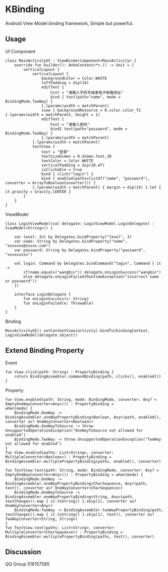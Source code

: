 # KBinding
Android View Model binding framework, Simple but powerful.

## Usage

UI Component

    class MainActivityUI : ViewBinderComponent<MainActivity> {
        override fun builder(): AnkoContext<*>.() -> Unit = {
            verticalLayout {
                verticalLayout {
                    backgroundColor = Color.WHITE
                    leftPadding = dip(14)
                    editText {
                        hint = "请输入手机号或者电子邮箱地址"
                        bind { text(path="name", mode = BindingMode.TwoWay) }
                    }.lparams(width = matchParent)
                    view { backgroundResource = R.color.color_f2 }.lparams(width = matchParent, height = 1)
                    editText {
                        hint = "请输入密码"
                        bind{ text(path="password", mode = BindingMode.TwoWay) }
                    }.lparams(width = matchParent)
                }.lparams(width = matchParent)
                textView {
                    text = "登录"
                    textSizeDimen = R.dimen.font_38
                    textColor = Color.WHITE
                    verticalPadding = dip(10.4f)
                    isClickable = true
                    bind { click("login") }
                    bind { enabled(paths=listOf("name", "password"), converter = ArrayToBooleanConverter()) }
                }.lparams(width = matchParent) { margin = dip(14) }.let { it.gravity = Gravity.CENTER }
            }
        }
    }
    
ViewModel

    class LoginViewModel(val delegate: LoginViewModel.LoginDelegate) : ViewModel<String>() {

        var level: Int by Delegates.bindProperty("level", 3)
        var name: String by Delegates.bindProperty("name", "xxxxxxx@xxxxx.com")
        var password: String by Delegates.bindProperty("password", "xxxxxxxxx")

        val login: Command by Delegates.bindCommand("login", Command { it ->
            if(name.equals("wangbin")) delegate.onLoginSuccess("wangbin")
            else delegate.onLoginFailed(RuntimeException("incorrect name or password"))
        })

        interface LoginDelegate {
            fun onLoginSuccess(s: String)
            fun onLoginFailed(e: Throwable)
        }
    }
    
Binding

    MainActivityUI().setContentView(activity).bindTo(bindingContext, LoginViewModel(delegate object))
    
## Extend Binding Property 

Event
    
    fun View.click(path: String) : PropertyBinding {
        return BindingAssembler.commandBinding(path, clicks(), enabled())
    }

Property

    fun View.enabled(path: String, mode: BindingMode, converter: Any? = EmptyOneWayConverter<Any>()) : PropertyBinding =             when(mode) {
        BindingMode.OneWay -> BindingAssembler.oneWayPropertyBinding<Boolean, Any>(path, enabled(), converter as? OneWayConverter<Boolean>)
        BindingMode.OneWayToSource -> throw UnsupportedOperationException("OneWayToSource not allowed for enabled")
        BindingMode.TwoWay -> throw UnsupportedOperationException("TwoWay not allowed for enabled")
    }
    fun View.enabled(paths: List<String>, converter: MultipleConverter<Boolean>) : PropertyBinding = BindingAssembler.multiplePropertyBinding(paths, enabled(), converter)

    fun TextView.text(path: String, mode: BindingMode, converter: Any? = EmptyOneWayConverter<Any>()) : PropertyBinding = when(mode) {
        BindingMode.OneWay -> BindingAssembler.oneWayPropertyBinding<CharSequence, Any>(path, text(), converter as? OneWayConverter<CharSequence>)
        BindingMode.OneWayToSource -> BindingAssembler.oneWayPropertyBinding<String, Any>(path, textChanges().map { it.toString() }.skip(1), converter as? OneWayConverter<Any>)
        BindingMode.TwoWay -> BindingAssembler.twoWayPropertyBinding(path, textChanges().map { it.toString() }.skip(1), text(), converter as? TwoWayConverter<String, String>)
    }
    fun TextView.text(paths: List<String>, converter: MultipleConverter<CharSequence>) : PropertyBinding = BindingAssembler.multiplePropertyBinding(paths, text(), converter)

## Discussion

QQ Group 516157585
